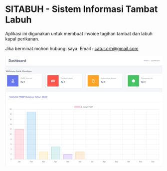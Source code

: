 # SITABUH - Sistem Informasi Tambat Labuh

Aplikasi ini digunakan untuk membuat invoice tagihan tambat dan labuh kapal perikanan.

Jika berminat mohon hubungi saya.
Email : catur.crh@gmail.com

![ss](https://raw.githubusercontent.com/c4turla/sitabuh/main/ss%20sitabuh.jpg)
